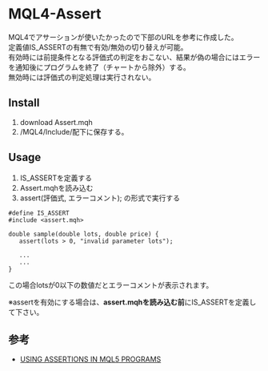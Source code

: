 # MQL4-Assert
MQL4でアサーションが使いたかったので下部のURLを参考に作成した。  
定義値IS_ASSERTの有無で有効/無効の切り替えが可能。  
有効時には前提条件となる評価式の判定をおこない、結果が偽の場合にはエラーを通知後にプログラムを終了（チャートから除外）する。    
無効時には評価式の判定処理は実行されない。  

## Install
1. download Assert.mqh
2. /MQL4/Include/配下に保存する。

## Usage
1. IS_ASSERTを定義する
2. Assert.mqhを読み込む
3. assert(評価式, エラーコメント); の形式で実行する

``` c_cpp
#define IS_ASSERT
#include <assert.mqh>

double sample(double lots, double price) {
   assert(lots > 0, "invalid parameter lots");

   ...
   ...
}
```
この場合lotsが0以下の数値だとエラーコメントが表示されます。

※assertを有効にする場合は、**assert.mqhを読み込む前**にIS_ASSERTを定義して下さい。

## 参考
- [USING ASSERTIONS IN MQL5 PROGRAMS](https://www.mql5.com/en/articles/1977)
